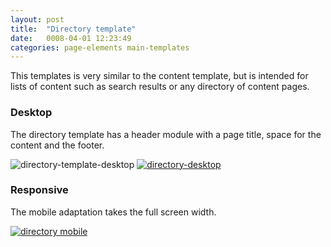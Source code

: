 ```yaml
---
layout: post
title:  "Directory template"
date:   0008-04-01 12:23:49
categories: page-elements main-templates
---
```


This templates is very similar to the content template, but is intended for lists of content such as
search results or any directory of content pages.

### Desktop

The directory template has a header module with a page title, space for the content and the footer.

<div class="gallery">
  <img src="/gfw-style-guides/images/posts/main-templates/directory-template/04-01-directory-template-desktop.png" alt="directory-template-desktop">
  <a href="/gfw-style-guides/images/posts/main-templates/directory-template/04-02-directory-desktop-full.jpg">
    <img src="/gfw-style-guides/images/posts/main-templates/directory-template/04-02-directory-desktop.png" alt="directory-desktop">
  </a>
</div>


### Responsive

The mobile adaptation takes the full screen width.

<div class="gallery">
  <a href="/gfw-style-guides/images/posts/main-templates/directory-template/04-02-directory-desktop-full.jpg">
    <img src="/gfw-style-guides/images/posts/main-templates/directory-template/04-03-directory-mobile.png" alt="directory mobile">
  </a>
</div>
